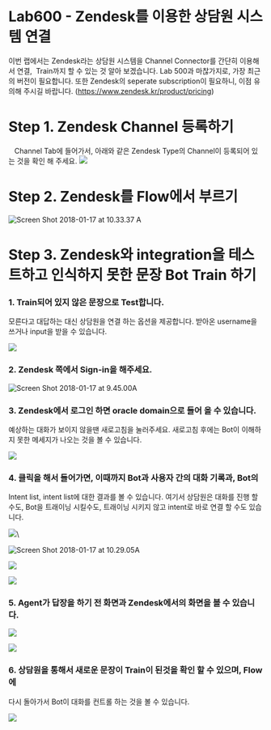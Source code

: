 Lab600 - Zendesk를 이용한 상담원 시스템 연결
=======
이번 랩에서는 Zendesk라는 상담원 시스템을 Channel Connector를 간단히 이용해서 연결,  Train까지 할 수 있는 것 알아 보겠습니다. Lab 500과 마찮가지로, 가장 최근의 버전이 필요합니다. 또한 Zendesk의 seperate subscription이 필요하니, 이점 유의해 주시길 바랍니다. (https://www.zendesk.kr/product/pricing)


**Step 1. Zendesk Channel 등록하기**
=======

    Channel Tab에 들어가서, 아래와 같은 Zendesk Type의 Channel이 등록되어 있는 것을 확인 해 주세요.
![](media/15159994715261/15160973957396.png)

**Step 2. Zendesk를 Flow에서 부르기**
=======

![Screen Shot 2018-01-17 at 10.33.37
A](media/15159994715261/Screen%20Shot%202018-01-17%20at%2010.33.37%20AM.png)

**Step 3. Zendesk와 integration을 테스트하고 인식하지 못한 문장 Bot Train 하기**
=======

### 1. Train되어 있지 않은 문장으로 Test합니다. 
모른다고 대답하는 대신 상담원을 연결 하는 옵션을 제공합니다. 받아온 username을 쓰거나 input을 받을 수 있습니다.

![](media/15159994715261/15161491919759.png)

### 2. Zendesk 쪽에서 Sign-in을 해주세요.

![Screen Shot 2018-01-17 at 9.45.00A](media/15159994715261/Screen%20Shot%202018-01-17%20at%209.45.00%20AM.png)

### 3. Zendesk에서 로그인 하면 oracle domain으로 들어 올 수 있습니다.
예상하는 대화가 보이지 않을땐 새로고침을 눌러주세요. 새로고침 후에는 Bot이 이해하지 못한 메세지가 나오는 것을 볼 수 있습니다.

![](media/15159994715261/15161501618757.png)

### 4. 클릭을 해서 들어가면, 이때까지 Bot과 사용자 간의 대화 기록과, Bot의
Intent list, intent list에 대한 결과를 볼 수 있습니다. 여기서 상담원은 대화를 진행 할수도, Bot을 트래이닝 시킬수도, 트래이닝 시키지 않고 intent로 바로 연결 할 수도 있습니다.

![](media/15159994715261/15161524820866.png)\

![Screen Shot 2018-01-17 at 10.29.05A](media/15159994715261/Screen%20Shot%202018-01-17%20at%2010.29.05%20AM.png)

![](media/15159994715261/15161504154262.png)

![](media/15159994715261/15161505599999.png)

### 5. Agent가 답장을 하기 전 화면과 Zendesk에서의 화면을 볼 수 있습니다.

![](media/15159994715261/15161506936435.png)

![](media/15159994715261/15161521287643.png)

### 6. 상담원을 통해서 새로운 문장이 Train이 된것을 확인 할 수 있으며, Flow에
다시 돌아가서 Bot이 대화를 컨트롤 하는 것을 볼 수 있습니다.

![](media/15159994715261/15161523257599.png)

